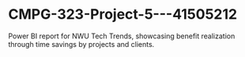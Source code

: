 # CMPG-323-Project-5---41505212
Power BI report for NWU Tech Trends, showcasing benefit realization through time savings by projects and clients.
